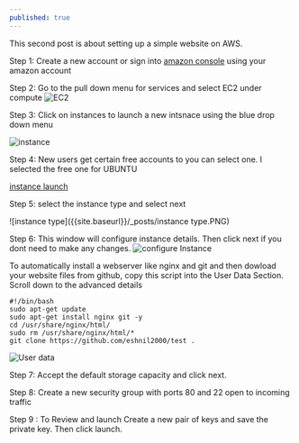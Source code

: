 ```yaml
---
published: true
---
```

This second post is about setting up a simple website on AWS.

Step 1: Create a new account or sign into [amazon console](https://aws.amazon.com/console/) using your amazon account

Step 2: Go to the pull down menu for services and select EC2 under compute
![EC2]({{site.baseurl}}/_posts/ec2.PNG)

Step 3: Click on instances to launch a new intsnace using the blue drop down menu

![instance]({{site.baseurl}}/_posts/instance.PNG)

Step 4: New users get certain free accounts to you can select one. I selected the free one for UBUNTU

[instance launch](https://us-west-2.console.aws.amazon.com/ec2/v2/home?region=us-west-2#LaunchInstanceWizard:)

Step 5: select the instance type and select next

![instance type]({{site.baseurl}}/_posts/instance type.PNG)

Step 6: This window will configure instance details. Then click next if you dont need to make any changes. 
![configure Instance]({{site.baseurl}}/_posts/configure_instance1.PNG)

To automatically install a webserver like nginx and git and then dowload your website files from github, copy this script into the User Data Section. Scroll down to the advanced details  
	  
	#!/bin/bash
	sudo apt-get update
	sudo apt-get install nginx git -y
	cd /usr/share/nginx/html/
	sudo rm /usr/share/nginx/html/*
	git clone https://github.com/eshnil2000/test .
    
![User data]({{site.baseurl}}/_posts/configure_instance2_advanced.PNG)


Step 7: Accept the default storage capacity and click next.

Step 8: Create a new security group with ports 80 and 22 open to incoming traffic

Step 9 : To Review and launch
Create a new pair of keys and save the private key. Then click launch.

